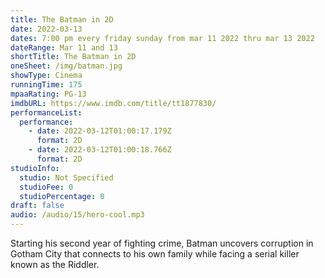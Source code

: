 ```yaml
---
title: The Batman in 2D
date: 2022-03-13
dates: 7:00 pm every friday sunday from mar 11 2022 thru mar 13 2022
dateRange: Mar 11 and 13
shortTitle: The Batman in 2D
oneSheet: /img/batman.jpg
showType: Cinema
runningTime: 175
mpaaRating: PG-13
imdbURL: https://www.imdb.com/title/tt1877830/
performanceList:
  performance:
    - date: 2022-03-12T01:00:17.179Z
      format: 2D
    - date: 2022-03-12T01:00:18.766Z
      format: 2D
studioInfo:
  studio: Not Specified
  studioFee: 0
  studioPercentage: 0
draft: false
audio: /audio/15/hero-cool.mp3
---
```

Starting his second year of fighting crime, Batman uncovers corruption in Gotham City that connects to his own family while facing a serial killer known as the Riddler.
